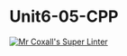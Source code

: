 # Unit6-05-CPP
[![Mr Coxall's Super Linter](https://github.com/ICS3U-Programming-CarolynWP/Unit6-05-CPP/workflows/Mr%20Coxall's%20Super%20Linter/badge.svg)](https://github.com/ICS3U-Programming-CarolynWP/Unit6-05-CPP/actions/)
